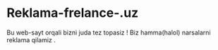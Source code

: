 # Reklama-frelance-.uz
Bu web-sayt orqali bizni juda tez topasiz ! Biz hamma(halol) narsalarni reklama qilamiz .
